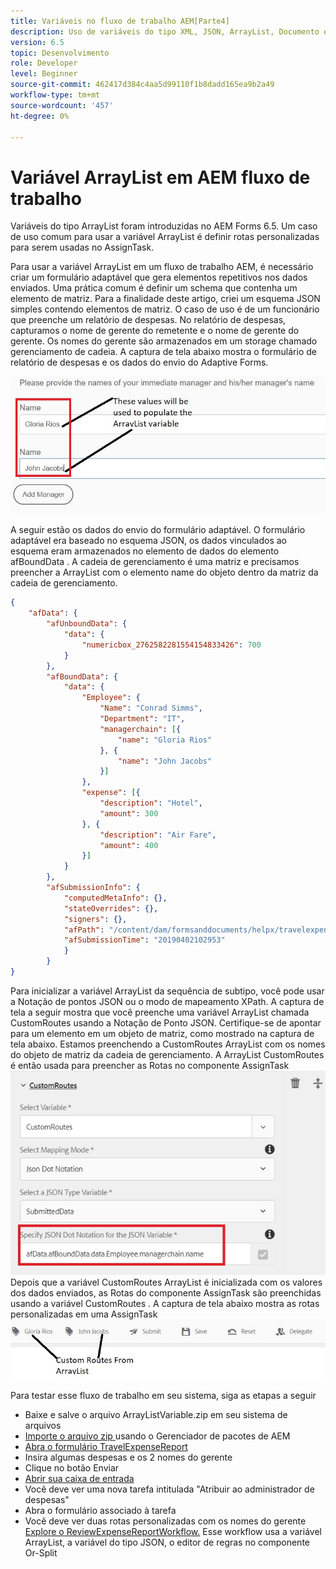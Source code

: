 ```yaml
---
title: Variáveis no fluxo de trabalho AEM[Parte4]
description: Uso de variáveis do tipo XML, JSON, ArrayList, Documento em um fluxo de trabalho AEM
version: 6.5
topic: Desenvolvimento
role: Developer
level: Beginner
source-git-commit: 462417d384c4aa5d99110f1b8dadd165ea9b2a49
workflow-type: tm+mt
source-wordcount: '457'
ht-degree: 0%

---
```



# Variável ArrayList em AEM fluxo de trabalho

Variáveis do tipo ArrayList foram introduzidas no AEM Forms 6.5. Um caso de uso comum para usar a variável ArrayList é definir rotas personalizadas para serem usadas no AssignTask.

Para usar a variável ArrayList em um fluxo de trabalho AEM, é necessário criar um formulário adaptável que gera elementos repetitivos nos dados enviados. Uma prática comum é definir um schema que contenha um elemento de matriz. Para a finalidade deste artigo, criei um esquema JSON simples contendo elementos de matriz. O caso de uso é de um funcionário que preenche um relatório de despesas. No relatório de despesas, capturamos o nome de gerente do remetente e o nome de gerente do gerente. Os nomes do gerente são armazenados em um storage chamado gerenciamento de cadeia. A captura de tela abaixo mostra o formulário de relatório de despesas e os dados do envio do Adaptive Forms.

![custsereport](assets/expensereport.jpg)

A seguir estão os dados do envio do formulário adaptável. O formulário adaptável era baseado no esquema JSON, os dados vinculados ao esquema eram armazenados no elemento de dados do elemento afBoundData . A cadeia de gerenciamento é uma matriz e precisamos preencher a ArrayList com o elemento name do objeto dentro da matriz da cadeia de gerenciamento.

```json
{
    "afData": {
        "afUnboundData": {
            "data": {
                "numericbox_2762582281554154833426": 700
            }
        },
        "afBoundData": {
            "data": {
                "Employee": {
                    "Name": "Conrad Simms",
                    "Department": "IT",
                    "managerchain": [{
                        "name": "Gloria Rios"
                    }, {
                        "name": "John Jacobs"
                    }]
                },
                "expense": [{
                    "description": "Hotel",
                    "amount": 300
                }, {
                    "description": "Air Fare",
                    "amount": 400
                }]
            }
        },
        "afSubmissionInfo": {
            "computedMetaInfo": {},
            "stateOverrides": {},
            "signers": {},
            "afPath": "/content/dam/formsanddocuments/helpx/travelexpensereport",
            "afSubmissionTime": "20190402102953"
            }
        }
}
```

Para inicializar a variável ArrayList da sequência de subtipo, você pode usar a Notação de pontos JSON ou o modo de mapeamento XPath. A captura de tela a seguir mostra que você preenche uma variável ArrayList chamada CustomRoutes usando a Notação de Ponto JSON. Certifique-se de apontar para um elemento em um objeto de matriz, como mostrado na captura de tela abaixo. Estamos preenchendo a CustomRoutes ArrayList com os nomes do objeto de matriz da cadeia de gerenciamento.
A ArrayList CustomRoutes é então usada para preencher as Rotas no componente AssignTask
![customroute](assets/arraylist.jpg)
Depois que a variável CustomRoutes ArrayList é inicializada com os valores dos dados enviados, as Rotas do componente AssignTask são preenchidas usando a variável CustomRoutes . A captura de tela abaixo mostra as rotas personalizadas em uma AssignTask
![asingtask](assets/customactions.jpg)

Para testar esse fluxo de trabalho em seu sistema, siga as etapas a seguir

* Baixe e salve o arquivo ArrayListVariable.zip em seu sistema de arquivos
* [Importe o arquivo zip ](assets/arraylistvariable.zip) usando o Gerenciador de pacotes de AEM
* [Abra o formulário TravelExpenseReport](http://localhost:4502/content/dam/formsanddocuments/helpx/travelexpensereport/jcr:content?wcmmode=disabled)
* Insira algumas despesas e os 2 nomes do gerente
* Clique no botão Enviar
* [Abrir sua caixa de entrada](http://localhost:4502/aem/inbox)
* Você deve ver uma nova tarefa intitulada &quot;Atribuir ao administrador de despesas&quot;
* Abra o formulário associado à tarefa
* Você deve ver duas rotas personalizadas com os nomes do gerente
   [Explore o ReviewExpenseReportWorkflow.](http://localhost:4502/editor.html/conf/global/settings/workflow/models/ReviewExpenseReport.html) Esse workflow usa a variável ArrayList, a variável do tipo JSON, o editor de regras no componente Or-Split
